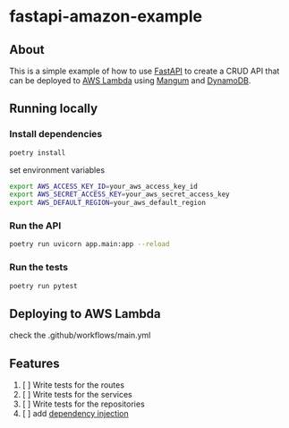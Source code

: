 # fastapi-amazon-example

## About
This is a simple example of how to use [FastAPI](https://fastapi.tiangolo.com/)
to create a CRUD API that can be deployed to [AWS Lambda](https://aws.amazon.com/lambda/)
using [Mangum](https://mangum.io/) and [DynamoDB](https://aws.amazon.com/dynamodb/).

## Running locally

### Install dependencies

```bash
poetry install
```

set environment variables

```bash
export AWS_ACCESS_KEY_ID=your_aws_access_key_id
export AWS_SECRET_ACCESS_KEY=your_aws_secret_access_key
export AWS_DEFAULT_REGION=your_aws_default_region
```

### Run the API

```bash
poetry run uvicorn app.main:app --reload
```

### Run the tests

```bash
poetry run pytest
```

## Deploying to AWS Lambda
check the .github/workflows/main.yml


## Features
1. [ ] Write tests for the routes
2. [ ] Write tests for the services
3. [ ] Write tests for the repositories
4. [ ] add [dependency injection](https://python-dependency-injector.ets-labs.org/)
